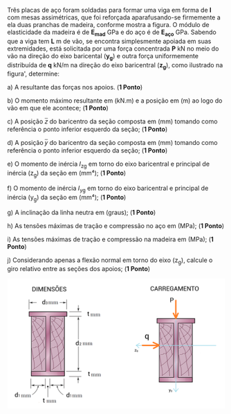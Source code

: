 Três placas de aço foram soldadas para formar uma viga em forma de **I** com mesas assimétricas, que foi reforçada aparafusando-se firmemente a ela duas pranchas de madeira, conforme mostra a figura. O módulo de elasticidade da madeira é de **E<sub>mad</sub>** GPa e do aço é de **E<sub>aço</sub>** GPa. Sabendo que a viga tem **L** m de vão, se encontra simplesmente apoiada em suas extremidades, está solicitada por uma força concentrada **P** kN no meio do vão na direção do eixo baricental (**y<sub>g</sub>**) e outra força uniformemente distribuída de **q** kN/m na direção do eixo baricentral (**z<sub>g</sub>**), como ilustrado na figura', determine: 

a) A resultante das forças nos apoios. (**1 Ponto**) 

b) O momento máximo resultante em (kN.m) e a posição em (m) ao logo do vão em que ele acontece; (**1 Ponto**)

c) A posição 𝑧̅ do baricentro da seção composta em (mm) tomando como referência o ponto inferior esquerdo da seção; (**1 Ponto**) 

d) A posição 𝑦̅ do baricentro da seção composta em (mm) tomando como referência o ponto inferior esquerdo da seção; (**1 Ponto**) 

e) O momento de inércia 𝐼<sub>zg</sub> em torno do eixo baricentral e principal de inércia (z<sub>g</sub>) da seção em (mm⁴); (**1 Ponto**) 

f) O momento de inércia 𝐼<sub>yg</sub> em torno do eixo baricentral e principal de inércia (y<sub>g</sub>) da seção em (mm⁴); (**1 Ponto**)  

g) A inclinação da linha neutra em (graus); (**1 Ponto**) 

h) As tensões máximas de tração e compressão no aço em (MPa); (**1 Ponto**) 

i) As tensões máximas de tração e compressão na madeira em (MPa); (**1 Ponto**) 

j) Considerando apenas a flexão normal em torno do eixo (z<sub>g</sub>), calcule o giro relativo entre as seções dos apoios; (**1 Ponto**)

![Seção Transversal](images/f03_secao.png)